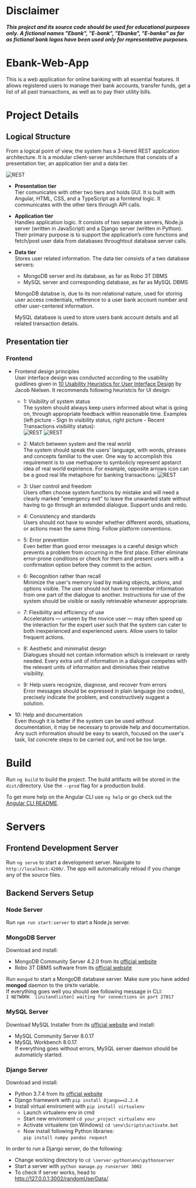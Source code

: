 # Disclaimer
***This project and its source code should be used for educational purposes only.***
***A fictional names "Ebank", "E-bank", "Ebanka", "E-banka" as far as fictional bank logos have been used only for representative purposes.***

# Ebank-Web-App
This is a web application for online banking with all essential features. It allows registered users to manage their bank accounts, transfer funds, get a list of all past transactions, as well as to pay their utility bills.  

# Project Details
## Logical Structure
From a logical point of view, the system has a 3-tiered REST application architecture. It is a modular client-server architecture that consists of a presentation tier, an application tier and a data tier.

![REST](https://raw.githubusercontent.com/matejavulic/Ebank-Web-App/master/pictures/threetierrest2.png)

- **Presentation tier**  
Tier comunicates with other two tiers and holds GUI. It is built with Angular, HTML, CSS, and a TypeScript as a forntend logic. It  communicates with the other tiers through API calls.

- **Application tier**  
Handles application logic. It consists of two separate servers, Node.js server (written in JavaScript) and a Django server (written in Python). Their primary purpose is to support the application’s core functions and fetch/post user data from databases throughtout database server calls. 

- **Data tier**  
Stores user related information. The data tier consists of a two database servers:
    - MongoDB server and its database, as far as Robo 3T DBMS
    - MySQL server and corresponding database, as far as MySQL DBMS  

   MongoDB databse is, due to its non relational nature, used for storing user access credentials, refference to a user bank account number and other user-centered information.
   
   MySQL database is used to store users bank account details and all related transaction details. 

## Presentation tier
### Frontend
- Frontend design principles  
  User interface design was conducted according to the usability guidlines given in [10 Usability Heuristics for User Interface Design](https://www.nngroup.com/articles/ten-usability-heuristics/) by Jacob Nielsen. It recommends following heuristcis for UI design:
  - 1: Visibility of system status  
    The system should always keep users informed about what is going on, through appropriate feedback within reasonable time.
    Examples (left picture - Sign In visibility status, right picture - Recent Transactions visibility status):   
    ![REST](https://raw.githubusercontent.com/matejavulic/Ebank-Web-App/master/pictures/fetch.PNG)
    ![REST](https://github.com/matejavulic/Ebank-Web-App/blob/master/pictures/fetching%202.PNG)

  - 2: Match between system and the real world  
     The system should speak the users' language, with words, phrases and concepts familiar to the user. One way to accomplish this requirement is to use methapore to symbolicly represent apstarct idea of real world expirience. For example, opposite arrows icon can be a good real life metaphore for banking transactions:
     ![REST](https://raw.githubusercontent.com/matejavulic/Ebank-Web-App/master/pictures/methaphore.PNG)
     
  - 3: User control and freedom  
Users often choose system functions by mistake and will need a clearly marked "emergency exit" to leave the unwanted state without having to go through an extended dialogue. Support undo and redo.

  - 4: Consistency and standards  
Users should not have to wonder whether different words, situations, or actions mean the same thing. Follow platform conventions.

  - 5: Error prevention  
Even better than good error messages is a careful design which prevents a problem from occurring in the first place. Either eliminate error-prone conditions or check for them and present users with a confirmation option before they commit to the action.

  - 6: Recognition rather than recall  
Minimize the user's memory load by making objects, actions, and options visible. The user should not have to remember information from one part of the dialogue to another. Instructions for use of the system should be visible or easily retrievable whenever appropriate.

  - 7: Flexibility and efficiency of use  
Accelerators — unseen by the novice user — may often speed up the interaction for the expert user such that the system can cater to both inexperienced and experienced users. Allow users to tailor frequent actions.

  - 8: Aesthetic and minimalist design  
Dialogues should not contain information which is irrelevant or rarely needed. Every extra unit of information in a dialogue competes with the relevant units of information and diminishes their relative visibility.

  - 9: Help users recognize, diagnose, and recover from errors  
Error messages should be expressed in plain language (no codes), precisely indicate the problem, and constructively suggest a solution.

 - 10: Help and documentation  
Even though it is better if the system can be used without documentation, it may be necessary to provide help and documentation. Any such information should be easy to search, focused on the user's task, list concrete steps to be carried out, and not be too large.

# Build
Run `ng build` to build the project. The build artifacts will be stored in the `dist/`directory. Use the `--prod` flag for a production build. 

To get more help on the Angular CLI use `ng help` or go check out the [Angular CLI README](https://github.com/angular/angular-cli/blob/master/README.md).

# Servers
## Frontend Development Server
Run `ng serve` to start a development server. Navigate to `http://localhost:4200/`. The app will automatically reload if you change any of the source files.
## Backend Servers Setup
### Node Server
Run `npm run start:server` to start a Node.js server.
### MongoDB Server
Download and install:  
- MongoDB Community Server 4.2.0 from its [official website](https://www.mongodb.com/download-center/community)
- Robo 3T DBMS software from its [official website](https://robomongo.org/)  

Run `mongod` to start a MongoDB database server. Make sure you have added **mongod** daemon to the `$PATH` variable.  
If everything goes well you should see following message in CLI:  
`I NETWORK  [initandlisten] waiting for connections on port 27017`

### MySQL Server
Download MySQL Installer from its [official website](https://dev.mysql.com/downloads/installer/) and install:
- MySQL Community Server 8.0.17
- MySQL Workbench 8.0.17.  
If everything goes without errors, MySQL server daemon should be automaticly started.

### Django Server
Download and install:  
- Python 3.7.4 from its [official website](https://www.python.org/downloads/)
- Django framework with `pip install Django==2.2.4`
- Install virtual enviroment with `pip install virtualenv`
  - Launch virtualenv env in cmd
  - Start new enviroment `cd your_project virtualenv env`
  - Activate virtualenv (on Windows) `cd \env\Scripts\activate.bat`
  - Now install following Python libraries:  
    `pip install numpy pandas request`  
    
In order to run a Django server, do the following:
- Change working directory to `cd \server-python\env\pythonserver`
- Start a server with `python manage.py runserver 3002`
- To check if server works, head to http://127.0.0.1:3002/randomUserData/.

